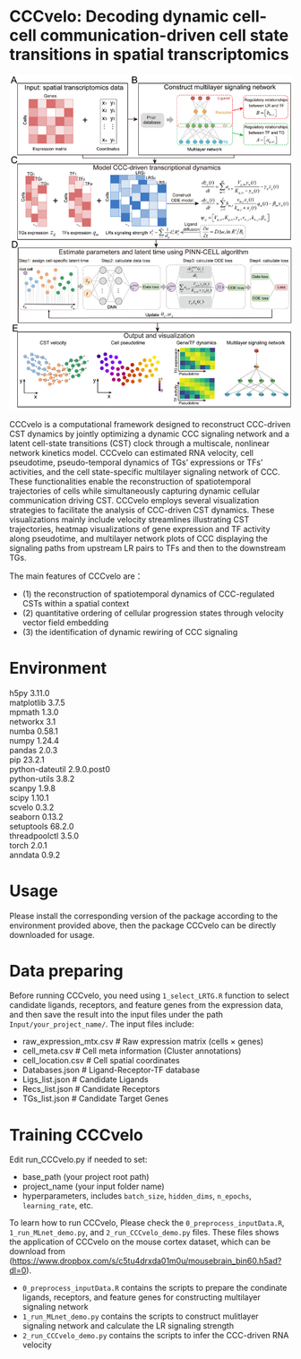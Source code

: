 # CCCvelo: Decoding dynamic cell-cell communication-driven cell state transitions in spatial transcriptomics

<p align="center">
  <img src="https://github.com/SunXQlab/CCCvelo/blob/main/fig1.framework.png">
</p>

CCCvelo is a computational framework designed to reconstruct CCC-driven CST dynamics by jointly optimizing a dynamic CCC signaling network and a latent cell-state transitions (CST) clock through a multiscale, nonlinear network kinetics model. CCCvelo can estimated RNA velocity, cell pseudotime, pseudo-temporal dynamics of TGs’ expressions or TFs’ activities, and the cell state-specific multilayer signaling network of CCC. These functionalities enable the reconstruction of spatiotemporal trajectories of cells while simultaneously capturing dynamic cellular communication driving CST. CCCvelo employs several visualization strategies to facilitate the analysis of CCC-driven CST dynamics. These visualizations mainly include velocity streamlines illustrating CST trajectories, heatmap visualizations of gene expression and TF activity along pseudotime, and multilayer network plots of CCC displaying the signaling paths from upstream LR pairs to TFs and then to the downstream TGs.

The main features of CCCvelo are：

* (1) the reconstruction of spatiotemporal dynamics of CCC-regulated CSTs within a spatial context <br>
* (2) quantitative ordering of cellular progression states through velocity vector field embedding <br>
* (3) the identification of dynamic rewiring of CCC signaling <br>

# Environment
h5py                3.11.0 <br>
matplotlib          3.7.5 <br>
mpmath              1.3.0 <br>
networkx            3.1 <br>
numba               0.58.1 <br>
numpy               1.24.4 <br>
pandas              2.0.3 <br>
pip                 23.2.1 <br>
python-dateutil     2.9.0.post0 <br>
python-utils        3.8.2 <br>
scanpy              1.9.8 <br>
scipy               1.10.1 <br>
scvelo              0.3.2 <br>
seaborn             0.13.2 <br>
setuptools          68.2.0 <br>
threadpoolctl       3.5.0 <br>
torch               2.0.1 <br>
anndata             0.9.2  <br>     
# Usage

 Please install the corresponding version of the package according to the environment provided above, then the package CCCvelo can be directly downloaded for usage.

# Data preparing

Before running CCCvelo, you need using `1_select_LRTG.R` function to select candidate ligands, receptors, and feature genes from the expression data, and then save the result into the input files under the path `Input/your_project_name/`. The input files include:

* raw_expression_mtx.csv # Raw expression matrix (cells × genes) <br>
* cell_meta.csv # Cell meta information (Cluster annotations) <br>
* cell_location.csv # Cell spatial coordinates <br>
*  Databases.json # Ligand-Receptor-TF database <br>
*  Ligs_list.json # Candidate Ligands <br> 
*  Recs_list.json # Candidate Receptors <br>
*  TGs_list.json # Candidate Target Genes<br>

# Training CCCvelo 

Edit run_CCCvelo.py if needed to set:

* base_path (your project root path) <br>
* project_name (your input folder name) <br>
* hyperparameters, includes `batch_size`, `hidden_dims`, `n_epochs`, `learning_rate`, etc. <br>


To learn how to run CCCvelo, Please check the `0_preprocess_inputData.R`, `1_run_MLnet_demo.py`, and  `2_run_CCCvelo_demo.py` files. These files shows the application of CCCvelo on the mouse cortex dataset, which can be download from (https://www.dropbox.com/s/c5tu4drxda01m0u/mousebrain_bin60.h5ad?dl=0). 

* `0_preprocess_inputData.R` contains the scripts to prepare the condinate ligands, receptors, and feature genes for constructing multilayer signaling network <br>
* `1_run_MLnet_demo.py` contains the scripts to construct mulitlayer signaling network and calculate the LR signaling strength <br>
* `2_run_CCCvelo_demo.py` contains the scripts to infer the CCC-driven RNA velocity <br>






